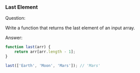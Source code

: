 

### Last Element

Question:

Write a function that returns the last element of an input array. 


Answer:

```javascript
function last(arr) {
    return arr[arr.length - 1];
}

last(['Earth', 'Moon', 'Mars']); // 'Mars'
```
